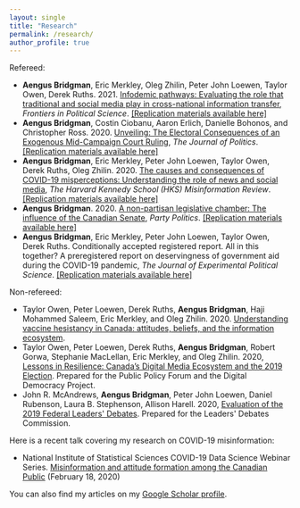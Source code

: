 ```yaml
---
layout: single
title: "Research"
permalink: /research/
author_profile: true
---
```


Refereed:

* **Aengus Bridgman**, Eric Merkley, Oleg Zhilin, Peter John Loewen, Taylor Owen, Derek Ruths. 2021. [Infodemic pathways: Evaluating the role that traditional and social media play in cross-national information transfer](https://www.frontiersin.org/articles/10.3389/fpos.2021.648646), *Frontiers in Political Science*. [[Replication materials available here]](https://dataverse.harvard.edu/dataset.xhtml?persistentId=doi:10.7910/DVN/Y0RP9J)
* **Aengus Bridgman**, Costin Ciobanu, Aaron Erlich, Danielle Bohonos, and Christopher Ross. 2020. [Unveiling: The Electoral Consequences of an Exogenous Mid-Campaign Court Ruling](https://www.journals.uchicago.edu/doi/pdf/10.1086/711177), *The Journal of Politics*.  [[Replication materials available here]](https://dataverse.harvard.edu/dataset.xhtml?persistentId=doi:10.7910/DVN/Q20FB7)
* **Aengus Bridgman**, Eric Merkley, Peter John Loewen, Taylor Owen, Derek Ruths, Oleg Zhilin. 2020. [The causes and consequences of COVID-19 misperceptions: Understanding the role of news and social media](https://doi.org/10.37016/mr-2020-028), *The Harvard Kennedy School (HKS) Misinformation Review*. [[Replication materials available here]](https://dataverse.harvard.edu/dataset.xhtml?persistentId=doi:10.7910/DVN/5QS2XP)
* **Aengus Bridgman**. 2020. [A non-partisan legislative chamber: The influence of the Canadian Senate](https://doi.org/10.1177/1354068820911345), *Party Politics*. [[Replication materials available here]](https://doi.org/10.7910/DVN/NGTGED])
* **Aengus Bridgman**, Eric Merkley, Peter John Loewen, Taylor Owen, Derek Ruths. Conditionally accepted registered report. All in this together? A preregistered report on deservingness of government aid during the COVID-19 pandemic, *The Journal of Experimental Political Science*. [[Replication materials available here]](https://dataverse.harvard.edu/dataset.xhtml?persistentId=doi:10.7910/DVN/LPHMB7)


<!--

Strong evidence exists that major campaign-relevant events can have substantial impacts on vote intentions. We know less about how information about such events diffuses and why only some events become salient. We posit that voters often become aware of such exogenous events via a media mechanism. As the salience of the policy issue in the media increases, we argue that, under certain conditions, the media primes the voters to defect from their party and its leader. We investigate these processes by studying an unexpected court ruling during the 2015 Canadian federal election campaign. Based on difference-in-differences and text-as-data approaches, we find that an exogenous court ruling related to immigrant integration led to between a 5 and 11 percentage point decline in the leading party’s support. Beyond modeling how campaign-relevant events become salient through the media, we provide evidence about circumstances where leaders should not expect party loyalty to override crystallized opinions.

Measuring relative legislative influence is notoriously difficult, particularly in bicameral systems where two chambers have similar formal powers. Recent changes to the Canadian legislature offer a unique opportunity to understand how an upper house liberated from party constraints impacts that houses’ legislative influence. I leverage an original panel data set matching lobbyist activity to parliamentarian characteristics and responsibilities and, using a difference-in-differences design, compare Members of Parliament to Senators, both independent and partisan. I find that independent Senators receive disproportionately more attention from lobbyists both after the changes and as the independent composition of the Senate grows. This article offers a time-variant measure by which perceived influence can be evaluated and contributes to the extant literature on intercameral relationships, partisanship, the legislative process, and party discipline and cohesion.

The COVID-19 pandemic has placed nearly unprecedented pressure on policymakers and citizens alike. Effectively containing the pandemic requires a societal consensus. However, a long line of research in political science has told us that polarization tends to occur on highly salient topics because partisans “follow the leader.” We examine the degree of partisan consensus that exists in Canada at the level of political elites and the mass public. We analyze Member of Parliament (MP) Twitter behaviour and show a massive increase in attention to COVID-19 and find no evidence of any MPs from any party downplaying the pandemic. We find no association between Conservative Party vote share and Google search interest in the coronavirus, while survey data show that individual-level partisan differences are small and disappear when controlling for demographics and left-right ideology. Elite and public response to the COVID-19 pandemic can be characterized as a cross-partisan consensus.

  <figure style="width: 300px" class="align-left">
  <img src="{{ site.url }}{{ site.baseurl }}/images/nonpartisan_2020.jpeg" alt="">
</figure> --->

Non-refereed:

* Taylor Owen, Peter Loewen, Derek Ruths, **Aengus Bridgman**, Haji Mohammed Saleem, Eric Merkley, and Oleg Zhilin. 2020. [Understanding vaccine hesistancy in Canada: attitudes, beliefs, and the information ecosystem](https://mediaecosystemobservatory.com/Vaccine-hesistancy).
* Taylor Owen, Peter Loewen, Derek Ruths, **Aengus Bridgman**, Robert Gorwa, Stephanie MacLellan, Eric Merkley, and Oleg Zhilin. 2020, [Lessons in Resilience: Canada’s Digital Media Ecosystem and the 2019 Election](https://ppforum.ca/articles/lessons-in-resilience-canadas-digital-media-ecosystem-and-the-2019-election/). Prepared for the Public Policy Forum and the Digital Democracy Project.
*  John R. McAndrews, **Aengus Bridgman**, Peter John Loewen, Daniel Rubenson, Laura B. Stephenson, Allison Harell. 2020, [Evaluation of the 2019 Federal Leaders' Debates](https://www.debates-debats.ca/en/report/evaluation-2019-federal-leaders-debates/). Prepared for the Leaders' Debates Commission.

Here is a recent talk covering my research on COVID-19 misinformation:

* National Institute of Statistical Sciences COVID-19 Data Science Webinar Series. [Misinformation and attitude formation among the Canadian Public](https://www.niss.org/news/misinformation-and-attitude-formation-analyzed-through-social-media-posts) (February 18, 2020)

You can also find my articles on my [Google Scholar profile](https://scholar.google.ca/citations?user=rxQTZG0AAAAJ).
